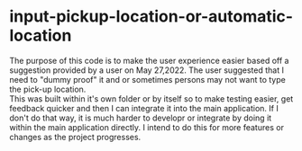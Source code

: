 # input-pickup-location-or-automatic-location
The purpose of this code is to make the user experience easier based off a suggestion provided by a user on May 27,2022. The user suggested that I need to "dummy proof" it and or sometimes persons may not want to type the pick-up location.  
This was built within it's own folder or by itself so to make testing easier, get feedback quicker and then I can integrate it into the main application. If I don't do that way, it is much harder to developr or integrate by doing it within the main application directly. I intend to do this for more features or changes as the project progresses.
